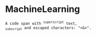 # MachineLearning

<code>A code span with <sup>superscript</sup> text, <sub>subscript</sub> and escaped characters: "&lt;&amp;&gt;".</code>
